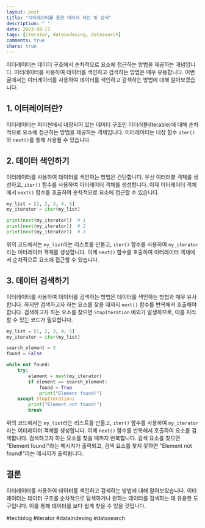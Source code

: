 ```yaml
---
layout: post
title: "이터레이터를 통한 데이터 색인 및 검색"
description: " "
date: 2023-09-17
tags: [iterator, dataindexing, datasearch]
comments: true
share: true
---
```


이터레이터는 데이터 구조에서 순차적으로 요소에 접근하는 방법을 제공하는 개념입니다. 이터레이터를 사용하여 데이터를 색인하고 검색하는 방법은 매우 유용합니다. 이번 글에서는 이터레이터를 사용하여 데이터를 색인하고 검색하는 방법에 대해 알아보겠습니다.

## 1. 이터레이터란?

이터레이터는 파이썬에서 내장되어 있는 데이터 구조인 이터러블(Iterable)에 대해 순차적으로 요소에 접근하는 방법을 제공하는 객체입니다. 이터레이터는 내장 함수 `iter()`와 `next()`를 통해 사용될 수 있습니다. 

## 2. 데이터 색인하기

이터레이터를 사용하여 데이터를 색인하는 방법은 간단합니다. 우선 이터러블 객체를 생성하고, `iter()` 함수를 사용하여 이터레이터 객체를 생성합니다. 이제 이터레이터 객체에서 `next()` 함수를 호출하여 순차적으로 요소에 접근할 수 있습니다.

```python
my_list = [1, 2, 3, 4, 5]
my_iterator = iter(my_list)

print(next(my_iterator))  # 1
print(next(my_iterator))  # 2
print(next(my_iterator))  # 3
```

위의 코드에서는 `my_list`라는 리스트를 만들고, `iter()` 함수를 사용하여 `my_iterator`라는 이터레이터 객체를 생성합니다. 이제 `next()` 함수를 호출하여 이터레이터 객체에서 순차적으로 요소에 접근할 수 있습니다.

## 3. 데이터 검색하기

이터레이터를 사용하여 데이터를 검색하는 방법은 데이터를 색인하는 방법과 매우 유사합니다. 하지만 검색하고자 하는 요소를 찾을 때까지 `next()` 함수를 반복해서 호출해야 합니다. 검색하고자 하는 요소를 찾으면 `StopIteration` 예외가 발생하므로, 이를 처리할 수 있는 코드가 필요합니다. 

```python
my_list = [1, 2, 3, 4, 5]
my_iterator = iter(my_list)

search_element = 3
found = False

while not found:
    try:
        element = next(my_iterator)
        if element == search_element:
            found = True
            print("Element found!")
    except StopIteration:
        print("Element not found!")
        break
```

위의 코드에서는 `my_list`라는 리스트를 만들고, `iter()` 함수를 사용하여 `my_iterator`라는 이터레이터 객체를 생성합니다. 이제 `next()` 함수를 반복해서 호출하여 요소를 검색합니다. 검색하고자 하는 요소를 찾을 때까지 반복합니다. 검색 요소를 찾으면 "Element found!"라는 메시지가 출력되고, 검색 요소를 찾지 못하면 "Element not found!"라는 메시지가 출력됩니다.

## 결론

이터레이터를 사용하여 데이터를 색인하고 검색하는 방법에 대해 알아보았습니다. 이터레이터는 데이터 구조를 순차적으로 탐색하거나 원하는 데이터를 검색하는 데 유용한 도구입니다. 이를 통해 데이터를 보다 쉽게 찾을 수 있을 것입니다.

#techblog #iterator #dataindexing #datasearch